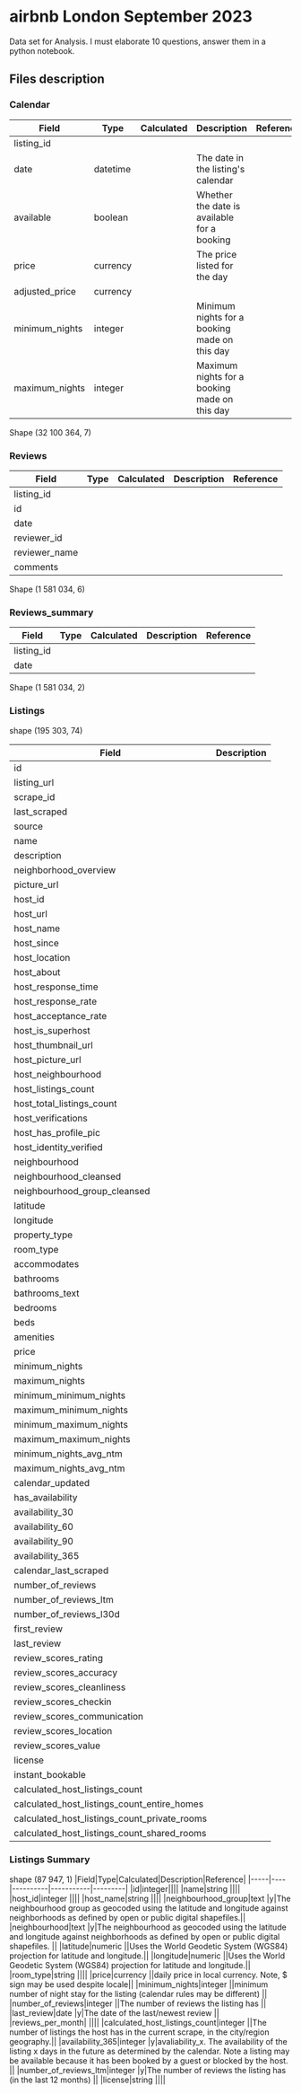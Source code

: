 # airbnb London September 2023
Data set for Analysis. I must elaborate 10 questions, answer them in a python notebook.

## Files description

### Calendar

|Field|Type|Calculated|Description|Reference|
|-----|----|----------|-----------|---------|
|listing_id||| ||
|date|datetime||The date in the listing's calendar||
|available|boolean||Whether the date is available for a booking||
|price|currency||The price listed for the day||
|adjusted_price|currency|| ||
|minimum_nights|integer||Minimum nights for a booking made on this day ||
|maximum_nights|integer||Maximum nights for a booking made on this day ||

Shape (32 100 364, 7)

### Reviews

|Field|Type|Calculated|Description|Reference|
|-----|----|----------|-----------|---------|
|listing_id| || ||
|id| || ||
|date| || ||
|reviewer_id| || ||
|reviewer_name| || ||
|comments| || ||

Shape (1 581 034, 6)

### Reviews_summary

|Field|Type|Calculated|Description|Reference|
|-----|----|----------|-----------|---------|
|listing_id| || ||
|date| || ||

Shape (1 581 034, 2)

### Listings

shape (195 303, 74)

|Field |Description |
|------|------------|
|id| |
|listing_url| |
|scrape_id| |
|last_scraped| |
|source| |
|name| |
|description| |
|neighborhood_overview| |
|picture_url| |
|host_id| |
|host_url| |
|host_name| |
|host_since| |
|host_location| |
|host_about| |
|host_response_time| |
|host_response_rate| |
|host_acceptance_rate| |
|host_is_superhost| |
|host_thumbnail_url| |
|host_picture_url| |
|host_neighbourhood| |
|host_listings_count| |
|host_total_listings_count| |
|host_verifications| |
|host_has_profile_pic| |
|host_identity_verified| |
|neighbourhood| |
|neighbourhood_cleansed| |
|neighbourhood_group_cleansed| |
|latitude| |
|longitude| |
|property_type| |
|room_type| |
|accommodates| |
|bathrooms| |
|bathrooms_text| |
|bedrooms| |
|beds| |
|amenities| |
|price| |
|minimum_nights| |
|maximum_nights| |
|minimum_minimum_nights| |
|maximum_minimum_nights| |
|minimum_maximum_nights| |
|maximum_maximum_nights| |
|minimum_nights_avg_ntm| |
|maximum_nights_avg_ntm| |
|calendar_updated| |
|has_availability| |
|availability_30| |
|availability_60| |
|availability_90| |
|availability_365| |
|calendar_last_scraped| |
|number_of_reviews| |
|number_of_reviews_ltm| |
|number_of_reviews_l30d| |
|first_review| |
|last_review| |
|review_scores_rating| |
|review_scores_accuracy| |
|review_scores_cleanliness| |
|review_scores_checkin| |
|review_scores_communication| |
|review_scores_location| |
|review_scores_value| |
|license| |
|instant_bookable| |
|calculated_host_listings_count| |
|calculated_host_listings_count_entire_homes| |
|calculated_host_listings_count_private_rooms| |
|calculated_host_listings_count_shared_rooms| |



### Listings Summary

shape (87 947, 1)
|Field|Type|Calculated|Description|Reference|
|-----|----|----------|-----------|---------|
|id|integer||||
|name|string ||||
|host_id|integer ||||
|host_name|string ||||
|neighbourhood_group|text |y|The neighbourhood group as geocoded using the latitude and longitude against neighborhoods as defined by open or public digital shapefiles.||
|neighbourhood|text |y|The neighbourhood as geocoded using the latitude and longitude against neighborhoods as defined by open or public digital shapefiles.	||
|latitude|numeric ||Uses the World Geodetic System (WGS84) projection for latitude and longitude.||
|longitude|numeric ||Uses the World Geodetic System (WGS84) projection for latitude and longitude.||
|room_type|string ||||
|price|currency ||daily price in local currency. Note, $ sign may be used despite locale||
|minimum_nights|integer ||minimum number of night stay for the listing (calendar rules may be different)	||
|number_of_reviews|integer ||The number of reviews the listing has	||
|last_review|date |y|The date of the last/newest review	||
|reviews_per_month| ||||
|calculated_host_listings_count|integer ||The number of listings the host has in the current scrape, in the city/region geography.||
|availability_365|integer |y|avaliability_x. The availability of the listing x days in the future as determined by the calendar. Note a listing may be available because it has been booked by a guest or blocked by the host.	||
|number_of_reviews_ltm|integer |y|The number of reviews the listing has (in the last 12 months)	||
|license|string ||||




	
